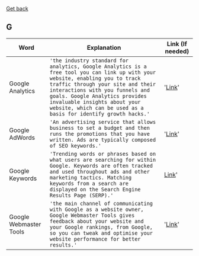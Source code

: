 [Get back](https://github.com/MrGKanev/Ecommerce-Glossary)
## G

|     Word       |        Explanation            |Link (If needed)             |
|----------------|-------------------------------|-----------------------------|
|Google Analytics       |`'the industry standard for analytics, Google Analytics is a free tool you can link up with your website, enabling you to track traffic through your site and their interactions with you funnels and goals. Google Analytics provides invaluable insights about your website, which can be used as a basis for identify growth hacks.'`            |'[Link](https://analytics.google.com/analytics/web/)'            |
|Google AdWords     |`'An advertising service that allows business to set a budget and then runs the promotions that you have written. Ads are typically composed of SEO keywords.'`            |'[Link](https://ads.google.com)'|
|Google Keywords     |`'Trending words or phrases based on what users are searching for within Google. Keywords are often tracked and used throughout ads and other marketing tactics. Matching keywords from a search are displayed on the Search Engine Results Page (SERP).'`            |[Link](https://ads.google.com/home/tools/keyword-planner/)'|
|Google Webmaster Tools     |`'the main channel of communicating with Google as a website owner, Google Webmaster Tools gives feedback about your website and your Google rankings, from Google, so you can tweak and optimise your website performance for better results.'`            |'[Link](https://search.google.com/search-console/about)'|
